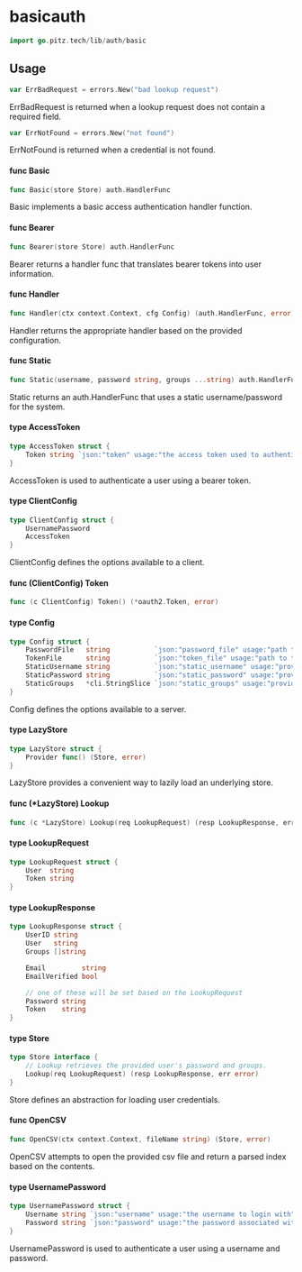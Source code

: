 # basicauth




```go
import go.pitz.tech/lib/auth/basic
```

## Usage

```go
var ErrBadRequest = errors.New("bad lookup request")
```
ErrBadRequest is returned when a lookup request does not contain a required
field.

```go
var ErrNotFound = errors.New("not found")
```
ErrNotFound is returned when a credential is not found.

#### func  Basic

```go
func Basic(store Store) auth.HandlerFunc
```
Basic implements a basic access authentication handler function.

#### func  Bearer

```go
func Bearer(store Store) auth.HandlerFunc
```
Bearer returns a handler func that translates bearer tokens into user
information.

#### func  Handler

```go
func Handler(ctx context.Context, cfg Config) (auth.HandlerFunc, error)
```
Handler returns the appropriate handler based on the provided configuration.

#### func  Static

```go
func Static(username, password string, groups ...string) auth.HandlerFunc
```
Static returns an auth.HandlerFunc that uses a static username/password for the
system.

#### type AccessToken

```go
type AccessToken struct {
	Token string `json:"token" usage:"the access token used to authenticate requests"`
}
```

AccessToken is used to authenticate a user using a bearer token.

#### type ClientConfig

```go
type ClientConfig struct {
	UsernamePassword
	AccessToken
}
```

ClientConfig defines the options available to a client.

#### func (ClientConfig) Token

```go
func (c ClientConfig) Token() (*oauth2.Token, error)
```

#### type Config

```go
type Config struct {
	PasswordFile   string           `json:"password_file" usage:"path to the csv file containing usernames and passwords"`
	TokenFile      string           `json:"token_file" usage:"path to the csv file containing tokens"`
	StaticUsername string           `json:"static_username" usage:"provide a static username to authenticate the user" hidden:"true"`
	StaticPassword string           `json:"static_password" usage:"provide a static password to authenticate the user" hidden:"true"`
	StaticGroups   *cli.StringSlice `json:"static_groups" usage:"provide a static set of groups to assign to the user" hidden:"true"`
}
```

Config defines the options available to a server.

#### type LazyStore

```go
type LazyStore struct {
	Provider func() (Store, error)
}
```

LazyStore provides a convenient way to lazily load an underlying store.

#### func (*LazyStore) Lookup

```go
func (c *LazyStore) Lookup(req LookupRequest) (resp LookupResponse, err error)
```

#### type LookupRequest

```go
type LookupRequest struct {
	User  string
	Token string
}
```


#### type LookupResponse

```go
type LookupResponse struct {
	UserID string
	User   string
	Groups []string

	Email         string
	EmailVerified bool

	// one of these will be set based on the LookupRequest
	Password string
	Token    string
}
```


#### type Store

```go
type Store interface {
	// Lookup retrieves the provided user's password and groups.
	Lookup(req LookupRequest) (resp LookupResponse, err error)
}
```

Store defines an abstraction for loading user credentials.

#### func  OpenCSV

```go
func OpenCSV(ctx context.Context, fileName string) (Store, error)
```
OpenCSV attempts to open the provided csv file and return a parsed index based
on the contents.

#### type UsernamePassword

```go
type UsernamePassword struct {
	Username string `json:"username" usage:"the username to login with"`
	Password string `json:"password" usage:"the password associated with the username"`
}
```

UsernamePassword is used to authenticate a user using a username and password.
